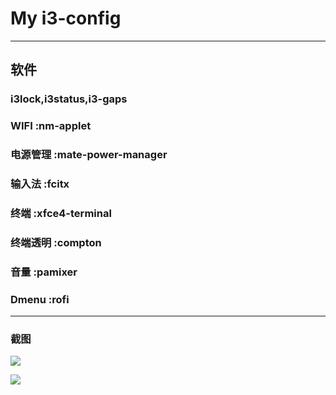 # My i3-config


* * *


## 软件
### i3lock,i3status,i3-gaps
### WIFI :nm-applet
### 电源管理 :mate-power-manager
### 输入法 :fcitx
### 终端 :xfce4-terminal
### 终端透明 :compton
### 音量 :pamixer
### Dmenu :rofi


* * *


### 截图

![](https://raw.githubusercontent.com/xunne/i3-config/master/screenshots1.png)

![](https://raw.githubusercontent.com/xunne/i3-config/master/screenshots2.png)
